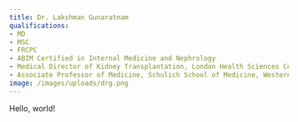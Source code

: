 ```yaml
---
title: Dr. Lakshman Gunaratnam
qualifications:
- MD
- MSC
- FRCPC
- ABIM Certified in Internal Medicine and Nephrology
- Medical Director of Kidney Transplantation, London Health Sciences Centre
- Associate Professor of Medicine, Schulich School of Medicine, Western University
image: /images/uploads/drg.png
---
```

Hello, world!